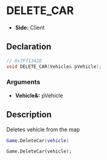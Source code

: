 # DELETE_CAR
- **Side:** Client

## Declaration
```cpp
// 0x7F71342D
void DELETE_CAR(Vehicle& pVehicle);
```

### Arguments
- **Vehicle&:** pVehicle

## Description
Deletes vehicle from the map

```lua
Game.DeleteCar(vehicle)
```

```squirrel
Game.DeleteCar(vehicle);
```